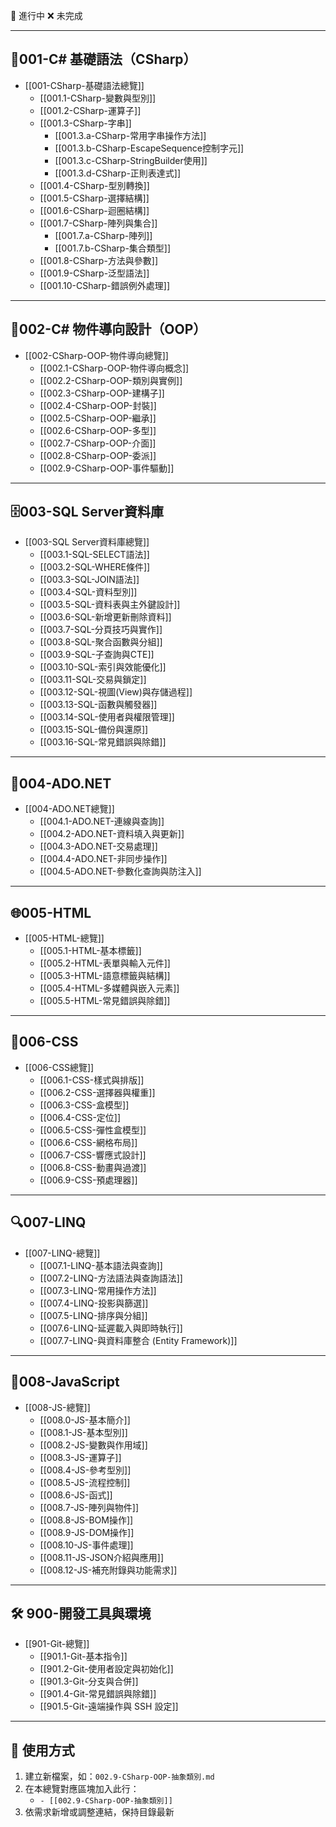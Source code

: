 🚧 進行中 ❌ 未完成

---
## 🔷001-C# 基礎語法（CSharp）

- [[001-CSharp-基礎語法總覽]]
	- [[001.1-CSharp-變數與型別]]
	- [[001.2-CSharp-運算子]]
	- [[001.3-CSharp-字串]]
		- [[001.3.a-CSharp-常用字串操作方法]]
		- [[001.3.b-CSharp-EscapeSequence控制字元]]
		- [[001.3.c-CSharp-StringBuilder使用]]
		- [[001.3.d-CSharp-正則表達式]]
	- [[001.4-CSharp-型別轉換]]
	- [[001.5-CSharp-選擇結構]]
	- [[001.6-CSharp-迴圈結構]]
	- [[001.7-CSharp-陣列與集合]]
		- [[001.7.a-CSharp-陣列]]
		- [[001.7.b-CSharp-集合類型]]
	- [[001.8-CSharp-方法與參數]]
	- [[001.9-CSharp-泛型語法]]
	- [[001.10-CSharp-錯誤例外處理]]

---
## 🧱002-C# 物件導向設計（OOP）

- [[002-CSharp-OOP-物件導向總覽]]
	- [[002.1-CSharp-OOP-物件導向概念]]
	- [[002.2-CSharp-OOP-類別與實例]]
	- [[002.3-CSharp-OOP-建構子]]
	- [[002.4-CSharp-OOP-封裝]]
	- [[002.5-CSharp-OOP-繼承]]
	- [[002.6-CSharp-OOP-多型]]
	- [[002.7-CSharp-OOP-介面]]
	- [[002.8-CSharp-OOP-委派]]
	- [[002.9-CSharp-OOP-事件驅動]]

---
## 🗄️003-SQL Server資料庫

- [[003-SQL Server資料庫總覽]] 
	- [[003.1-SQL-SELECT語法]]
	- [[003.2-SQL-WHERE條件]]
	- [[003.3-SQL-JOIN語法]]
	- [[003.4-SQL-資料型別]]
	- [[003.5-SQL-資料表與主外鍵設計]]
	- [[003.6-SQL-新增更新刪除資料]]
	- [[003.7-SQL-分頁技巧與實作]]
	- [[003.8-SQL-聚合函數與分組]]
	- [[003.9-SQL-子查詢與CTE]]
	- [[003.10-SQL-索引與效能優化]]
	- [[003.11-SQL-交易與鎖定]]
	- [[003.12-SQL-視圖(View)與存儲過程]]
	- [[003.13-SQL-函數與觸發器]]
	- [[003.14-SQL-使用者與權限管理]]
	- [[003.15-SQL-備份與還原]]
	- [[003.16-SQL-常見錯誤與除錯]]

---
## 🔌004-ADO.NET

- [[004-ADO.NET總覽]]
	- [[004.1-ADO.NET-連線與查詢]] 
	- [[004.2-ADO.NET-資料填入與更新]]
	- [[004.3-ADO.NET-交易處理]]
	- [[004.4-ADO.NET-非同步操作]]
	- [[004.5-ADO.NET-參數化查詢與防注入]]

---
## 🌐005-HTML

- [[005-HTML-總覽]]
	- [[005.1-HTML-基本標籤]] 
	- [[005.2-HTML-表單與輸入元件]] 
	- [[005.3-HTML-語意標籤與結構]]
	- [[005.4-HTML-多媒體與嵌入元素]]
	- [[005.5-HTML-常見錯誤與除錯]]

---
## 🎨006-CSS

- [[006-CSS總覽]]
	- [[006.1-CSS-樣式與排版]] 
	- [[006.2-CSS-選擇器與權重]] 
	- [[006.3-CSS-盒模型]]
	- [[006.4-CSS-定位]]
	- [[006.5-CSS-彈性盒模型]]
	- [[006.6-CSS-網格布局]]
	- [[006.7-CSS-響應式設計]]
	- [[006.8-CSS-動畫與過渡]]
	- [[006.9-CSS-預處理器]]

---

## 🔍007-LINQ

- [[007-LINQ-總覽]]
	- [[007.1-LINQ-基本語法與查詢]]
	- [[007.2-LINQ-方法語法與查詢語法]]
	- [[007.3-LINQ-常用操作方法]]
	- [[007.4-LINQ-投影與篩選]]
	- [[007.5-LINQ-排序與分組]]
	- [[007.6-LINQ-延遲載入與即時執行]]
	- [[007.7-LINQ-與資料庫整合 (Entity Framework)]]

---
## 📜008-JavaScript

- [[008-JS-總覽]]
	- [[008.0-JS-基本簡介]]
	- [[008.1-JS-基本型別]]
	- [[008.2-JS-變數與作用域]]
	- [[008.3-JS-運算子]]
	- [[008.4-JS-參考型別]]
	- [[008.5-JS-流程控制]]
	- [[008.6-JS-函式]]
	- [[008.7-JS-陣列與物件]]
	- [[008.8-JS-BOM操作]]
	- [[008.9-JS-DOM操作]]
	- [[008.10-JS-事件處理]]
	- [[008.11-JS-JSON介紹與應用]]
	- [[008.12-JS-補充附錄與功能需求]]

---
## 🛠️ 900-開發工具與環境

- [[901-Git-總覽]]
	- [[901.1-Git-基本指令]]
	- [[901.2-Git-使用者設定與初始化]]
	- [[901.3-Git-分支與合併]]
	- [[901.4-Git-常見錯誤與除錯]]
	-  [[901.5-Git-遠端操作與 SSH 設定]]

---
## 📌 使用方式
1. 建立新檔案，如：`002.9-CSharp-OOP-抽象類別.md`
2. 在本總覽對應區塊加入此行：
   - `- [[002.9-CSharp-OOP-抽象類別]]`
3. 依需求新增或調整連結，保持目錄最新
